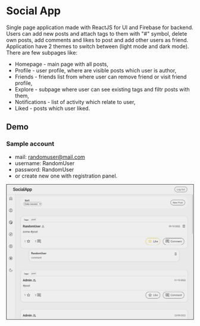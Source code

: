 # Social App

Single page application made with ReactJS for UI and Firebase for backend.
Users can add new posts and attach tags to them with "#" symbol, delete own posts,
add comments and likes to post and add other users as friend.
Application have 2 themes to switch between (light mode and dark mode).
There are few subpages like:

- Homepage - main page with all posts,
- Profile - user profile, where are visible posts which user is author,
- Friends - friends list from where user can remove friend or visit friend profile,
- Explore - subpage where user can see existing tags and filtr posts with them,
- Notifications - list of activity which relate to user,
- Liked - posts which user liked.

## Demo

### Sample account
- mail: randomuser@mail.com
- username: RandomUser
- password: RandomUser
- or create new one with registration panel.

[![Social App screen](./public//SocialAppViewScreen.png)](https://social-app-623.netlify.app/)
